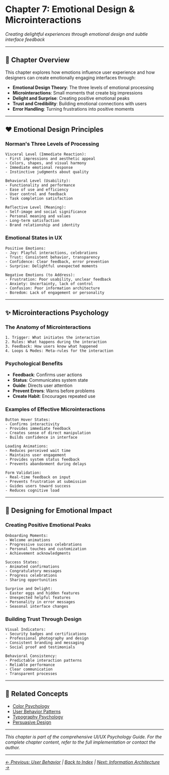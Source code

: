 # Chapter 7: Emotional Design & Microinteractions

*Creating delightful experiences through emotional design and subtle interface feedback*

---

## 🎯 **Chapter Overview**

This chapter explores how emotions influence user experience and how designers can create emotionally engaging interfaces through:

- **Emotional Design Theory**: The three levels of emotional processing
- **Microinteractions**: Small moments that create big impressions
- **Delight and Surprise**: Creating positive emotional peaks
- **Trust and Credibility**: Building emotional connections with users
- **Error Handling**: Turning frustrations into positive moments

---

## ❤️ **Emotional Design Principles**

### Norman's Three Levels of Processing
```
Visceral Level (Immediate Reaction):
- First impressions and aesthetic appeal
- Colors, shapes, and visual harmony
- Immediate emotional response
- Instinctive judgments about quality

Behavioral Level (Usability):
- Functionality and performance
- Ease of use and efficiency
- User control and feedback
- Task completion satisfaction

Reflective Level (Meaning):
- Self-image and social significance
- Personal meaning and values
- Long-term satisfaction
- Brand relationship and identity
```

### Emotional States in UX
```
Positive Emotions:
- Joy: Playful interactions, celebrations
- Trust: Consistent behavior, transparency
- Confidence: Clear feedback, error prevention
- Surprise: Delightful unexpected moments

Negative Emotions (to Address):
- Frustration: Poor usability, unclear feedback
- Anxiety: Uncertainty, lack of control
- Confusion: Poor information architecture
- Boredom: Lack of engagement or personality
```

---

## ✨ **Microinteractions Psychology**

### The Anatomy of Microinteractions
```
1. Trigger: What initiates the interaction
2. Rules: What happens during the interaction
3. Feedback: How users know what happened
4. Loops & Modes: Meta-rules for the interaction
```

### Psychological Benefits
- **Feedback**: Confirms user actions
- **Status**: Communicates system state
- **Guide**: Directs user attention
- **Prevent Errors**: Warns before problems
- **Create Habit**: Encourages repeated use

### Examples of Effective Microinteractions
```
Button Hover States:
- Confirms interactivity
- Provides immediate feedback
- Creates sense of direct manipulation
- Builds confidence in interface

Loading Animations:
- Reduces perceived wait time
- Maintains user engagement
- Provides system status feedback
- Prevents abandonment during delays

Form Validation:
- Real-time feedback on input
- Prevents frustration at submission
- Guides users toward success
- Reduces cognitive load
```

---

## 🎨 **Designing for Emotional Impact**

### Creating Positive Emotional Peaks
```
Onboarding Moments:
- Welcome animations
- Progressive success celebrations
- Personal touches and customization
- Achievement acknowledgments

Success States:
- Animated confirmations
- Congratulatory messages
- Progress celebrations
- Sharing opportunities

Surprise and Delight:
- Easter eggs and hidden features
- Unexpected helpful features
- Personality in error messages
- Seasonal interface changes
```

### Building Trust Through Design
```
Visual Indicators:
- Security badges and certifications
- Professional photography and design
- Consistent branding and messaging
- Social proof and testimonials

Behavioral Consistency:
- Predictable interaction patterns
- Reliable performance
- Clear communication
- Transparent processes
```

---

## 🔗 **Related Concepts**
- [Color Psychology](./04-color-psychology.md)
- [User Behavior Patterns](./06-user-behavior.md)
- [Typography Psychology](./05-typography-psychology.md)
- [Persuasive Design](./10-persuasive-design.md)

---

*This chapter is part of the comprehensive UI/UX Psychology Guide. For the complete chapter content, refer to the full implementation or contact the author.*

---

*[← Previous: User Behavior](./06-user-behavior.md) | [Back to Index](./index.md) | [Next: Information Architecture →](./08-information-architecture.md)*
